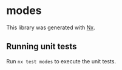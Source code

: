 # modes

This library was generated with [Nx](https://nx.dev).

## Running unit tests

Run `nx test modes` to execute the unit tests.
